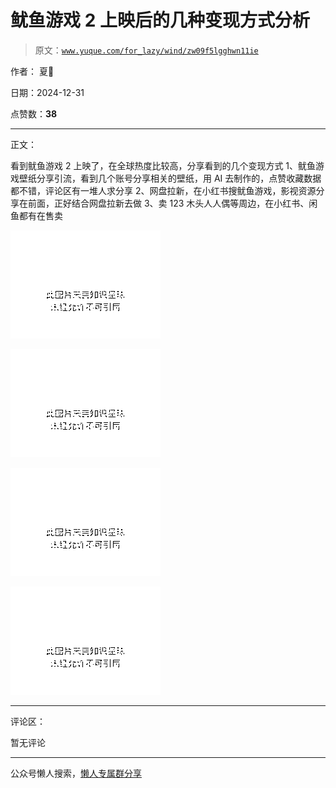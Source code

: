 # 鱿鱼游戏 2 上映后的几种变现方式分析

> 原文：[`www.yuque.com/for_lazy/wind/zw09f5lgghwn11ie`](https://www.yuque.com/for_lazy/wind/zw09f5lgghwn11ie)

作者： 夏🌸

日期：2024-12-31

点赞数：**38**

* * *

正文：

看到鱿鱼游戏 2 上映了，在全球热度比较高，分享看到的几个变现方式
1、鱿鱼游戏壁纸分享引流，看到几个账号分享相关的壁纸，用 AI 去制作的，点赞收藏数据都不错，评论区有一堆人求分享
2、网盘拉新，在小红书搜鱿鱼游戏，影视资源分享在前面，正好结合网盘拉新去做 3、卖 123 木头人人偶等周边，在小红书、闲鱼都有在售卖

![](img/8e46d292e29a6c3e28c574955b7a0011.png "None")

![](img/0c83ca5ef43005055afa7513d29bc20e.png "None")

![](img/39df6480308ef76d3fc5afb3c9cfea63.png "None")

![](img/b5b244414ea716ea529e8d1ef4a70060.png "None")

* * *

评论区：

暂无评论

* * *

公众号懒人搜索，[懒人专属群分享](https://lazybook.fun/#/blog/group)